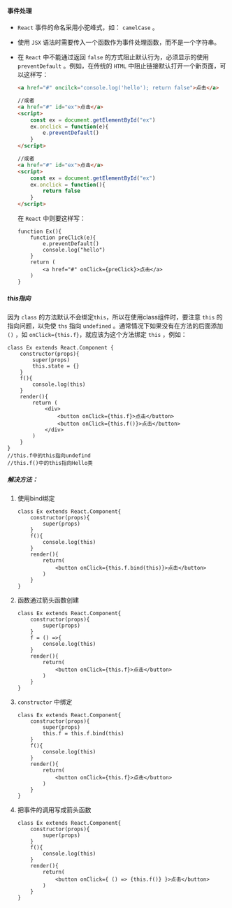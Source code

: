 #### 事件处理

- `React` 事件的命名采用小驼峰式，如： `camelCase` 。

- 使用 `JSX` 语法时需要传入一个函数作为事件处理函数，而不是一个字符串。

- 在 `React` 中不能通过返回 `false` 的方式阻止默认行为，必须显示的使用 `preventDefault` 。例如，在传统的 `HTML` 中阻止链接默认打开一个新页面，可以这样写：

  ```html
  <a href="#" oncilck="console.log('hello'); return false">点击</a>
  
  //或者
  <a href="#" id="ex">点击</a>
  <script>
      const ex = document.getElementById("ex")
      ex.onclick = function(e){
          e.preventDefault()
      }
  </script>
  
  //或者
  <a href="#" id="ex">点击</a>
  <script>
      const ex = document.getElementById("ex")
      ex.onclick = function(){
          return false
      }
  </script>
  ```

  在 `React` 中则要这样写：

  ```react
  function Ex(){
      function preClick(e){
          e.preventDefault()
          console.log("hello")
      }
      return (
          <a href="#" onClick={preClick}>点击</a>
      )
  }
  ```

##### this指向

因为 `class` 的方法默认不会绑定`this`，所以在使用class组件时，要注意 `this` 的指向问题，以免使 `ths` 指向 `undefined` 。通常情况下如果没有在方法的后面添加 `()` ，如 `onClick={this.f}`，就应该为这个方法绑定 `this` ，例如：

```react
class Ex extends React.Component {
    constructor(props){
        super(props)
        this.state = {}
    }
    f(){
        console.log(this)
    }
    render(){
        return (
            <div>
                <button onClick={this.f}>点击</button>
                <button onClick={this.f()}>点击</button>
            </div>
        )
    }
}
//this.f中的this指向undefind
//this.f()中的this指向Hello类
```

##### 解决方法：

1. 使用bind绑定

   ```react
   class Ex extends React.Component{
       constructor(props){
           super(props)
       }
       f(){
           console.log(this)
       }
       render(){
           return(
               <button onClick={this.f.bind(this)}>点击</button>
           )
       }
   }
   ```

2. 函数通过箭头函数创建

   ```react
   class Ex extends React.Component{
       constructor(props){
           super(props)
       }
       f = () =>{
           console.log(this)
       }
       render(){
           return(
               <button onClick={this.f}>点击</button>
           )
       }
   }
   ```

3. `constructor` 中绑定

   ```react
   class Ex extends React.Component{
       constructor(props){
           super(props)
           this.f = this.f.bind(this)
       }
       f(){
           console.log(this)
       }
       render(){
           return(
               <button onClick={this.f}>点击</button>
           )
       }
   }
   ```

4. 把事件的调用写成箭头函数

   ```react
   class Ex extends React.Component{
       constructor(props){
           super(props)
       }
       f(){
           console.log(this)
       }
       render(){
           return(
               <button onClick={ () => {this.f()} }>点击</button>
           )
       }
   }
   ```

   